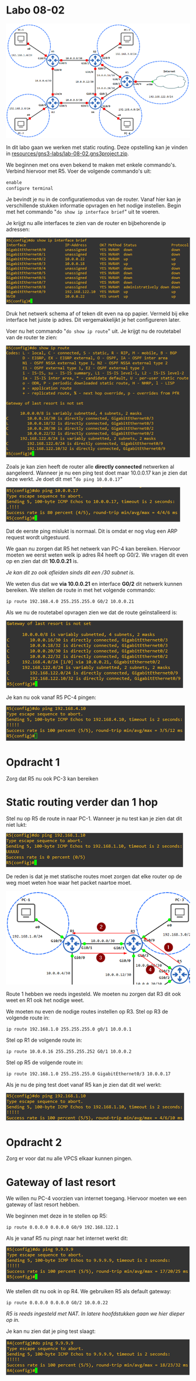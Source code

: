 # Labo 08-02

![Labo opstelling](../../resources/images/lab-08-02-01.png)

In dit labo gaan we werken met static routing. Deze opstelling kan je vinden in [resources/gns3-labs/lab-08-02.gns3project.zip](../../resources/gns3-labs/lab-08-02.gns3project.zip).

We beginnen met ons even bekend te maken met enkele commando's. Verbind hiervoor met R5. Voer de volgende commando's uit:

```
enable
configure terminal
```

Je bevindt je nu in de configuratiemodus van de router. Vanaf hier kan je verschillende stukken informatie opvragen en het nodige instellen. Begin met het commando "`do show ip interface brief`" uit te voeren.

Je krijgt nu alle interfaces te zien van de router en bijbehorende ip adressen:

![Interface assignments](../../resources/images/lab-08-02-02.png)

Druk het netwerk schema af of teken dit even na op papier. Vermeld bij elke interface het juiste ip adres. Dit vergemakkelijkt je het configureren later.

Voer nu het commando "`do show ip route`" uit. Je krijgt nu de routetabel van de router te zien:

![Routes](../../resources/images/lab-08-02-03.png)

Zoals je kan zien heeft de router alle **directly connected** netwerken al aangeleerd. Wanneer je nu een ping test doet maar 10.0.0.17 kan je zien dat deze werkt. Je doet dit met "`do ping 10.0.0.17`"

![Ping test](../../resources/images/lab-08-02-04.png)

Dat de eerste ping mislukt is normaal. Dit is omdat er nog vlug een ARP request wordt uitgestuurd.

We gaan nu zorgen dat R5 het netwerk van PC-4 kan bereiken. Hiervoor moeten we eerst weten welk ip adres R4 heeft op G0/2. We vragen dit even op en zien dat dit **10.0.0.21** is.

_Je kan dit zo ook afleiden sinds dit een /30 subnet is._

We weten dus dat we **via 10.0.0.21** en interface **G0/2** dit netwerk kunnen bereiken. We stellen de route in met het volgende commando:

```
ip route 192.168.4.0 255.255.255.0 G0/2 10.0.0.21
```

Als we nu de routetabel opvragen zien we dat de route geïnstalleerd is:

![Route table](../../resources/images/lab-08-02-05.png)

Je kan nu ook vanaf R5 PC-4 pingen:

![Ping test](../../resources/images/lab-08-02-06.png)

# Opdracht 1

Zorg dat R5 nu ook PC-3 kan bereiken


# Static routing verder dan 1 hop

Stel nu op R5 de route in naar PC-1. Wanneer je nu test kan je zien dat dit niet lukt:

![Ping test](../../resources/images/lab-08-02-07.png)

De reden is dat je met statische routes moet zorgen dat elke router op de weg moet weten hoe waar het packet naartoe moet.

![Static routing logica](../../resources/images/lab-08-02-08.png)

Route 1 hebben we reeds ingesteld. We moeten nu zorgen dat R3 dit ook weet en R1 ook het nodige weet.

We moeten nu even de nodige routes instellen op R3. Stel op R3 de volgende route in:


```
ip route 192.168.1.0 255.255.255.0 g0/1 10.0.0.1
```


Stel op R1 de volgende route in:


```
ip route 10.0.0.16 255.255.255.252 G0/1 10.0.0.2
```


Stel op R5 de volgende route in:


```
ip route 192.168.1.0 255.255.255.0 GigabitEthernet0/3 10.0.0.17
```


Als je nu de ping test doet vanaf R5 kan je zien dat dit wel werkt:

![Ping test](../../resources/images/lab-08-02-09.png)

# Opdracht 2

Zorg er voor dat nu alle VPCS elkaar kunnen pingen.


# Gateway of last resort

We willen nu PC-4 voorzien van internet toegang. Hiervoor moeten we een gateway of last resort hebben.

We beginnen met deze in te stellen op R5:

```
ip route 0.0.0.0 0.0.0.0 G0/9 192.168.122.1
```

Als je vanaf R5 nu pingt naar het internet werkt dit:

![Ping test](../../resources/images/lab-08-02-10.png)

We stellen dit nu ook in op R4. We gebruiken R5 als default gateway:

```
ip route 0.0.0.0 0.0.0.0 G0/2 10.0.0.22
```

_R5 is reeds ingesteld met NAT. In latere hoofdstukken gaan we hier dieper op in._

Je kan nu zien dat je ping test slaagt:

![Ping test](../../resources/images/lab-08-02-11.png)